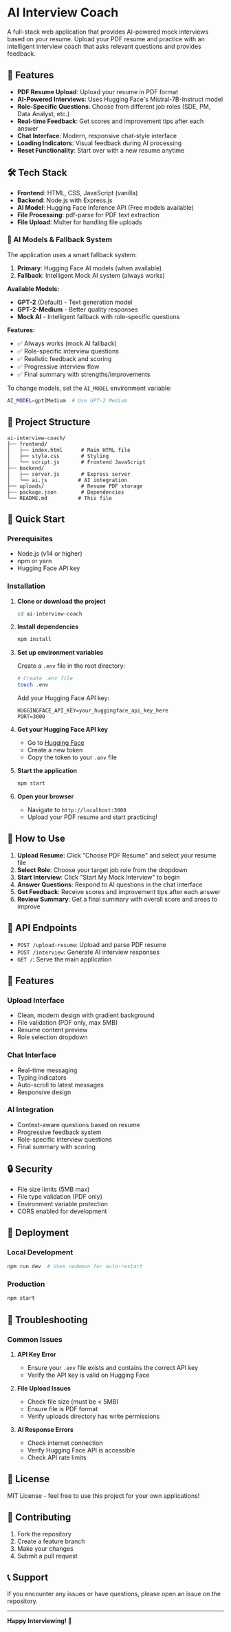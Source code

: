 # AI Interview Coach

A full-stack web application that provides AI-powered mock interviews based on your resume. Upload your PDF resume and practice with an intelligent interview coach that asks relevant questions and provides feedback.

## 🚀 Features

- **PDF Resume Upload**: Upload your resume in PDF format
- **AI-Powered Interviews**: Uses Hugging Face's Mistral-7B-Instruct model
- **Role-Specific Questions**: Choose from different job roles (SDE, PM, Data Analyst, etc.)
- **Real-time Feedback**: Get scores and improvement tips after each answer
- **Chat Interface**: Modern, responsive chat-style interface
- **Loading Indicators**: Visual feedback during AI processing
- **Reset Functionality**: Start over with a new resume anytime

## 🛠️ Tech Stack

- **Frontend**: HTML, CSS, JavaScript (vanilla)
- **Backend**: Node.js with Express.js
- **AI Model**: Hugging Face Inference API (Free models available)
- **File Processing**: pdf-parse for PDF text extraction
- **File Upload**: Multer for handling file uploads

### 🤖 AI Models & Fallback System

The application uses a smart fallback system:

1. **Primary**: Hugging Face AI models (when available)
2. **Fallback**: Intelligent Mock AI system (always works)

**Available Models:**
- **GPT-2** (Default) - Text generation model
- **GPT-2-Medium** - Better quality responses
- **Mock AI** - Intelligent fallback with role-specific questions

**Features:**
- ✅ Always works (mock AI fallback)
- ✅ Role-specific interview questions
- ✅ Realistic feedback and scoring
- ✅ Progressive interview flow
- ✅ Final summary with strengths/improvements

To change models, set the `AI_MODEL` environment variable:
```bash
AI_MODEL=gpt2Medium  # Use GPT-2 Medium
```

## 📁 Project Structure

```
ai-interview-coach/
├── frontend/
│   ├── index.html      # Main HTML file
│   ├── style.css       # Styling
│   └── script.js       # Frontend JavaScript
├── backend/
│   ├── server.js       # Express server
│   └── ai.js          # AI integration
├── uploads/            # Resume PDF storage
├── package.json        # Dependencies
└── README.md          # This file
```

## 🚀 Quick Start

### Prerequisites

- Node.js (v14 or higher)
- npm or yarn
- Hugging Face API key

### Installation

1. **Clone or download the project**
   ```bash
   cd ai-interview-coach
   ```

2. **Install dependencies**
   ```bash
   npm install
   ```

3. **Set up environment variables**
   
   Create a `.env` file in the root directory:
   ```bash
   # Create .env file
   touch .env
   ```
   
   Add your Hugging Face API key:
   ```
   HUGGINGFACE_API_KEY=your_huggingface_api_key_here
   PORT=3000
   ```

4. **Get your Hugging Face API key**
   - Go to [Hugging Face](https://huggingface.co/settings/tokens)
   - Create a new token
   - Copy the token to your `.env` file

5. **Start the application**
   ```bash
   npm start
   ```

6. **Open your browser**
   - Navigate to `http://localhost:3000`
   - Upload your PDF resume and start practicing!

## 🎯 How to Use

1. **Upload Resume**: Click "Choose PDF Resume" and select your resume file
2. **Select Role**: Choose your target job role from the dropdown
3. **Start Interview**: Click "Start My Mock Interview" to begin
4. **Answer Questions**: Respond to AI questions in the chat interface
5. **Get Feedback**: Receive scores and improvement tips after each answer
6. **Review Summary**: Get a final summary with overall score and areas to improve

## 🔧 API Endpoints

- `POST /upload-resume`: Upload and parse PDF resume
- `POST /interview`: Generate AI interview responses
- `GET /`: Serve the main application

## 🎨 Features

### Upload Interface
- Clean, modern design with gradient background
- File validation (PDF only, max 5MB)
- Resume content preview
- Role selection dropdown

### Chat Interface
- Real-time messaging
- Typing indicators
- Auto-scroll to latest messages
- Responsive design

### AI Integration
- Context-aware questions based on resume
- Progressive feedback system
- Role-specific interview questions
- Final summary with scoring

## 🔒 Security

- File size limits (5MB max)
- File type validation (PDF only)
- Environment variable protection
- CORS enabled for development

## 🚀 Deployment

### Local Development
```bash
npm run dev  # Uses nodemon for auto-restart
```

### Production
```bash
npm start
```

## 🐛 Troubleshooting

### Common Issues

1. **API Key Error**
   - Ensure your `.env` file exists and contains the correct API key
   - Verify the API key is valid on Hugging Face

2. **File Upload Issues**
   - Check file size (must be < 5MB)
   - Ensure file is PDF format
   - Verify uploads directory has write permissions

3. **AI Response Errors**
   - Check internet connection
   - Verify Hugging Face API is accessible
   - Check API rate limits

## 📝 License

MIT License - feel free to use this project for your own applications!

## 🤝 Contributing

1. Fork the repository
2. Create a feature branch
3. Make your changes
4. Submit a pull request

## 📞 Support

If you encounter any issues or have questions, please open an issue on the repository.

---

**Happy Interviewing! 🎉** 